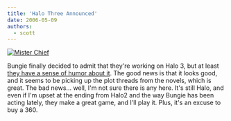 ```yaml
---
title: 'Halo Three Announced'
date: 2006-05-09
authors:
  - scott
---
```


[![Mister Chief](/images/h3_e32006_ChiefVisor.jpg)](http://bungie.net/News/TopStory.aspx?link=Halo3Announcement)

Bungie finally decided to admit that they're working on Halo 3, but at least [they have a sense of humor about it](http://bungie.net/News/TopStory.aspx?link=Halo3Announcement). The good news is that it looks good, and it seems to be picking up the plot threads from the novels, which is great. The bad news... well, I'm not sure there is any here. It's still Halo, and even if I'm upset at the ending from Halo2 and the way Bungie has been acting lately, they make a great game, and I'll play it. Plus, it's an excuse to buy a 360.
